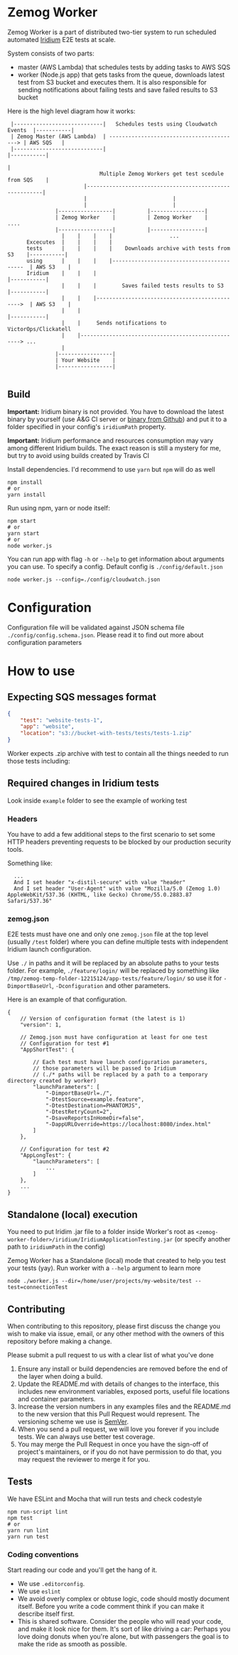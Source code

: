 # Zemog Worker

Zemog Worker is a part of distributed two-tier system to run scheduled automated 
[Iridium](https://github.com/AutoGeneral/IridiumApplicationTesting) E2E tests at scale.

System consists of two parts:
- master (AWS Lambda) that schedules tests by adding tasks to AWS SQS
- worker (Node.js app) that gets tasks from the queue, downloads latest test from S3 bucket
and executes them. It is also responsible for sending notifications about failing tests
and save failed results to S3 bucket

Here is the high level diagram how it works:

```
 |----------------------------|   Schedules tests using Cloudwatch Events  |-----------|
 | Zemog Master (AWS Lambda)  | -----------------------------------------> | AWS SQS   |
 |----------------------------|                                            |-----------|
                                                                                 |
                             Multiple Zemog Workers get test scedule from SQS    |
                        |--------------------------------------------------------|
                        |                           |
                        |                           |
               |-----------------|          |-----------------|
               | Zemog Worker    |          | Zemog Worker    |          ....
               |-----------------|          |-----------------|
                 |    |    |    |                  ... 
      Excecutes  |    |    |    |
      tests      |    |    |    |    Downloads archive with tests from S3    |-----------|
      using      |    |    |    |------------------------------------------  | AWS S3    |
      Iridium    |    |    |                                                 |-----------|
                 |    |    |        Saves failed tests results to S3         |-----------|
                 |    |    |---------------------------------------------->  | AWS S3    |
                 |    |                                                      |-----------|
                 |    |     Sends notifications to VictorOps/Clickatell
                 |    |---------------------------------------------------> ...
                 |     
               |-----------------|
               | Your Website    |
               |-----------------|
                
```

## Build

**Important:** Iridium binary is not provided. You have to download the latest binary by yourself
(use A&G CI server or [binary from Github](https://github.com/mcasperson/IridiumApplicationTesting/releases)) and put it to a folder specified in your config's 
`iridiumPath` property.

**Important:** Iridium performance and resources consumption may vary among different Iridium builds.
The exact reason is still a mystery for me, but try to avoid using builds created by Travis CI

Install dependencies. I'd recommend to use `yarn` but `npm` will do as well

```
npm install   
# or
yarn install
```

Run using npm, yarn or node itself:

```
npm start
# or
yarn start
# or 
node worker.js
```

You can run app with flag `-h` or `--help` to get information about arguments you can use.
To specify a config. Default config is `./config/default.json`

```
node worker.js --config=./config/cloudwatch.json 
```

# Configuration

Configuration file will be validated against JSON schema file `./config/config.schema.json`.
Please read it to find out more about configuration parameters

# How to use 

## Expecting SQS messages format

```json
{
    "test": "website-tests-1", 
    "app": "website",
    "location": "s3://bucket-with-tests/tests/tests-1.zip"
}
```

Worker expects .zip archive with test to contain all the things 
needed to run those tests including:

## Required changes in Iridium tests

Look inside `example` folder to see the example of working test

### Headers 

You have to add a few additional steps to the first scenario
to set some HTTP headers preventing requests to be blocked by our production security tools.

Something like:

``` 
  ...
  And I set header "x-distil-secure" with value "header"
  And I set header "User-Agent" with value "Mozilla/5.0 (Zemog 1.0) AppleWebKit/537.36 (KHTML, like Gecko) Chrome/55.0.2883.87 Safari/537.36"
```
 
### zemog.json

E2E tests must have one and only one `zemog.json` file at the top level (usually `/test` folder) 
where you can define multiple tests with independent Iridium launch configuration.

Use `./` in paths and it will be replaced by an absolute paths to your tests folder. For example,
`./feature/login/` will be replaced by something like `/tmp/zemog-temp-folder-12215124/app-tests/feature/login/`
so use it for `-DimportBaseUrl`, `-Dconfiguration` and other parameters.
 
Here is an example of that configuration.
 
```
{
	// Version of configuration format (the latest is 1)
	"version": 1, 
	
	// Zemog.json must have configuration at least for one test
	// Configuration for test #1
	"AppShortTest": {
	
		// Each test must have launch configuration parameters, 
		// those parameters will be passed to Iridium
		// (./* paths will be replaced by a path to a temporary directory created by worker)
		"launchParameters": [
			"-DimportBaseUrl=./",
			"-DtestSource=example.feature",
			"-DtestDestination=PHANTOMJS",
			"-DtestRetryCount=2",
			"-DsaveReportsInHomeDir=false",
			"-DappURLOverride=https://localhost:8080/index.html"
		]
	},
	
	// Configuration for test #2
	"AppLongTest": {
		"launchParameters": [
			...
		]
	},
	...
}
```

## Standalone (local) execution

You need to put Iridim .jar file to a folder inside Worker's root as
`<zemog-worker-folder>/iridium/IridiumApplicationTesting.jar` 
(or specify another path to `iridiumPath` in the config)

Zemog Worker has a Standalone (local) mode that created to help you test your tests (yay).
Run worker with a `--help` argument to learn more

```
node ./worker.js --dir=/home/user/projects/my-website/test --test=connectionTest
```

## Contributing

When contributing to this repository, please first discuss the change you wish to make via issue,
email, or any other method with the owners of this repository before making a change.

Please submit a pull request to us with a clear list of what you've done

1. Ensure any install or build dependencies are removed before the end of the layer when doing a
   build.
2. Update the README.md with details of changes to the interface, this includes new environment
   variables, exposed ports, useful file locations and container parameters.
3. Increase the version numbers in any examples files and the README.md to the new version that this
   Pull Request would represent. The versioning scheme we use is [SemVer](http://semver.org/).
5. When you send a pull request, we will love you forever if you include tests. We can always use better test coverage.
6. You may merge the Pull Request in once you have the sign-off of project's maintainers, or if you
   do not have permission to do that, you may request the reviewer to merge it for you.

## Tests

We have ESLint and Mocha that will run tests and check codestyle

```
npm run-script lint
npm test
# or
yarn run lint
yarn run test
```

### Coding conventions

Start reading our code and you'll get the hang of it.

 * We use `.editorconfig`.
 * We use `eslint` 
 * We avoid overly complex or obtuse logic, code should mostly document itself.
   Before you write a code comment think if you can make it describe itself first.
 * This is shared software. Consider the people who will read your code, and make it look nice for them.
   It's sort of like driving a car: Perhaps you love doing donuts when you're alone,
   but with passengers the goal is to make the ride as smooth as possible.
